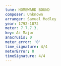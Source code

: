 ```yaml
---
tune: HOMEWARD BOUND
composer: Unknown
arranger: Samuel Medley
year: 1792-1872
meter: 7.7.7.3.
key: A♭ Major
anacrusis: 0
meter_error: '0'
time_signature: 4/4
meterError: 0
timeSignature: 4/4
---
```

